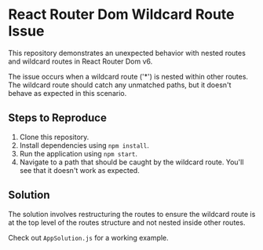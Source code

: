 # React Router Dom Wildcard Route Issue

This repository demonstrates an unexpected behavior with nested routes and wildcard routes in React Router Dom v6.

The issue occurs when a wildcard route ('*') is nested within other routes.  The wildcard route should catch any unmatched paths, but it doesn't behave as expected in this scenario. 

## Steps to Reproduce

1. Clone this repository.
2. Install dependencies using `npm install`.
3. Run the application using `npm start`.
4. Navigate to a path that should be caught by the wildcard route.  You'll see that it doesn't work as expected.

## Solution

The solution involves restructuring the routes to ensure the wildcard route is at the top level of the routes structure and not nested inside other routes. 

Check out `AppSolution.js` for a working example.